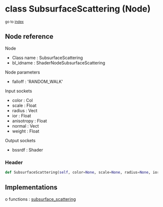 # class SubsurfaceScattering (Node)

<sub>go to [index](/docs/index.md)</sub>

## Node reference

Node
 - Class name : SubsurfaceScattering
 - bl_idname : ShaderNodeSubsurfaceScattering

Node parameters
 - falloff : 'RANDOM_WALK'

Input sockets
 - color : Col
 - scale : Float
 - radius : Vect
 - ior : Float
 - anisotropy : Float
 - normal : Vect
 - weight : Float

Output sockets
 - bssrdf : Shader

### Header

``` python
def SubsurfaceScattering(self, color=None, scale=None, radius=None, ior=None, anisotropy=None, normal=None, falloff='RANDOM_WALK', node_label=None, node_color=None):
```

## Implementations

o functions : [subsurface_scattering](/docs/Shader_classes/GLOBAL.md#subsurface_scattering)

